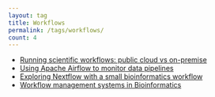 ```yaml
---
layout: tag
title: Workflows
permalink: /tags/workflows/
count: 4
---
```


- [Running scientific workflows: public cloud vs on-premise](https://biomadeira.github.io/2022-12-20-cloud-vs-on-premise)
- [Using Apache Airflow to monitor data pipelines](https://biomadeira.github.io/2022-11-08-apache-airflow-ui)
- [Exploring Nextflow with a small bioinformatics workflow](https://biomadeira.github.io/2022-11-01-exploring-nextflow-workflow)
- [Workflow management systems in Bioinformatics](https://biomadeira.github.io/2022-10-25-workflow-management)

